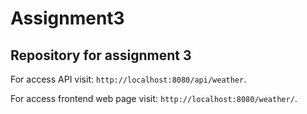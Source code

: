 # Assignment3

## Repository for assignment 3

For access API visit: `http://localhost:8080/api/weather`.

For access frontend web page visit: `http://localhost:8080/weather/`.
